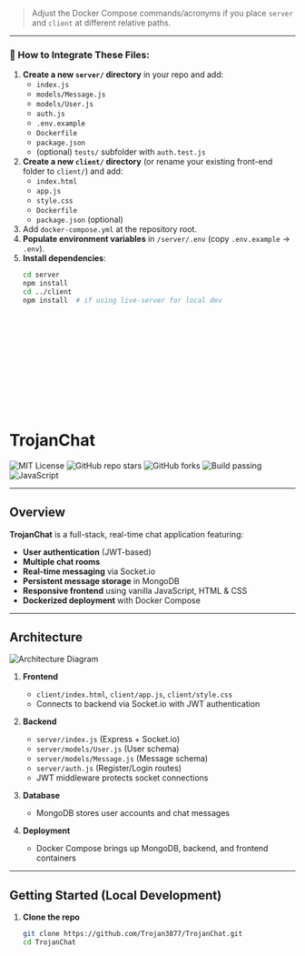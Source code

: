 

> Adjust the Docker Compose commands/acronyms if you place `server` and `client` at different relative paths.

---

### 🚀 How to Integrate These Files:

1. **Create a new `server/` directory** in your repo and add:
   - `index.js`
   - `models/Message.js`
   - `models/User.js`
   - `auth.js`
   - `.env.example`
   - `Dockerfile`
   - `package.json`
   - (optional) `tests/` subfolder with `auth.test.js`
2. **Create a new `client/` directory** (or rename your existing front-end folder to `client/`) and add:
   - `index.html`
   - `app.js`
   - `style.css`
   - `Dockerfile`
   - `package.json` (optional)
3. Add `docker-compose.yml` at the repository root.
4. **Populate environment variables** in `/server/.env` (copy `.env.example` → `.env`).
5. **Install dependencies**:
   ```bash
   cd server
   npm install
   cd ../client
   npm install  # if using live-server for local dev















# TrojanChat

![MIT License](https://img.shields.io/badge/license-MIT-green.svg)
![GitHub repo stars](https://img.shields.io/github/stars/Trojan3877/TrojanChat?style=social)
![GitHub forks](https://img.shields.io/github/forks/Trojan3877/TrojanChat?style=social)
![Build passing](https://img.shields.io/github/actions/workflow/status/Trojan3877/TrojanChat/ci.yml?branch=main)
![JavaScript](https://img.shields.io/badge/JavaScript-ES6-yellow)

---

## Overview

**TrojanChat** is a full-stack, real-time chat application featuring:
- **User authentication** (JWT-based)
- **Multiple chat rooms**
- **Real-time messaging** via Socket.io
- **Persistent message storage** in MongoDB
- **Responsive frontend** using vanilla JavaScript, HTML & CSS
- **Dockerized deployment** with Docker Compose

---

## Architecture

![Architecture Diagram](docs/architecture.png)

1. **Frontend**  
   - `client/index.html`, `client/app.js`, `client/style.css`
   - Connects to backend via Socket.io with JWT authentication

2. **Backend**  
   - `server/index.js` (Express + Socket.io)
   - `server/models/User.js` (User schema)
   - `server/models/Message.js` (Message schema)
   - `server/auth.js` (Register/Login routes)
   - JWT middleware protects socket connections

3. **Database**  
   - MongoDB stores user accounts and chat messages

4. **Deployment**  
   - Docker Compose brings up MongoDB, backend, and frontend containers

---

## Getting Started (Local Development)

1. **Clone the repo**  
   ```bash
   git clone https://github.com/Trojan3877/TrojanChat.git
   cd TrojanChat

